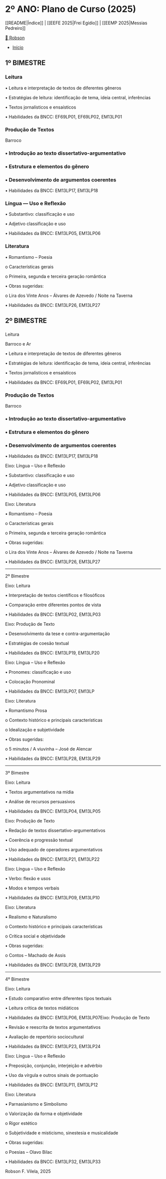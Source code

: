 # 2º ANO: Plano de Curso (2025)

[[README|Índice]] | [[EEFE 2025|Frei Egídio]] | [[EEMP 2025|Messias Pedreiro]]

[🏫 Robson](https://sites.google.com/view/professorrobson/in%C3%ADcio?authuser=0)

- [Início](https://sites.google.com/view/professorrobson/in%C3%ADcio?authuser=0)

## 1º BIMESTRE

### Leitura
• Leitura e interpretação de textos de diferentes gêneros

• Estratégias de leitura: identificação de tema, ideia central, inferências

• Textos jornalísticos e ensaísticos

• Habilidades da BNCC: EF69LP01, EF69LP02, EM13LP01

  

###  Produção de Textos

Barroco

### • Introdução ao texto dissertativo-argumentativo

### • Estrutura e elementos do gênero

### • Desenvolvimento de argumentos coerentes

• Habilidades da BNCC: EM13LP17, EM13LP18

  

### Língua — Uso e Reflexão

• Substantivo: classificação e uso

• Adjetivo classificação e uso

• Habilidades da BNCC: EM13LP05, EM13LP06

  

### Literatura

• Romantismo – Poesia

o Características gerais

o Primeira, segunda e terceira geração romântica

• Obras sugeridas:

o Lira dos Vinte Anos – Álvares de Azevedo / Noite na Taverna

• Habilidades da BNCC: EM13LP26, EM13LP27


## 2º BIMESTRE

### 

Leitura

Barroco e Ar

• Leitura e interpretação de textos de diferentes gêneros

  

• Estratégias de leitura: identificação de tema, ideia central, inferências

  

• Textos jornalísticos e ensaísticos

  

• Habilidades da BNCC: EF69LP01, EF69LP02, EM13LP01

  

### Produção de Textos

  

Barroco

  

### • Introdução ao texto dissertativo-argumentativo

  

### • Estrutura e elementos do gênero

  

### • Desenvolvimento de argumentos coerentes

  

• Habilidades da BNCC: EM13LP17, EM13LP18

  

Eixo: Língua – Uso e Reflexão

  

• Substantivo: classificação e uso

  

• Adjetivo classificação e uso

  

• Habilidades da BNCC: EM13LP05, EM13LP06

  

Eixo: Literatura

  

• Romantismo – Poesia

  

o Características gerais

  

o Primeira, segunda e terceira geração romântica

  

• Obras sugeridas:

  

o Lira dos Vinte Anos – Álvares de Azevedo / Noite na Taverna

  

• Habilidades da BNCC: EM13LP26, EM13LP27

  

_______________________________________________________________________________________

  

2º Bimestre

  

Eixo: Leitura

  

• Interpretação de textos científicos e filosóficos

  

• Comparação entre diferentes pontos de vista

  

• Habilidades da BNCC: EM13LP02, EM13LP03

  

Eixo: Produção de Texto

  

• Desenvolvimento da tese e contra-argumentação

  

• Estratégias de coesão textual

  

• Habilidades da BNCC: EM13LP19, EM13LP20

  

Eixo: Língua – Uso e Reflexão

  

• Pronomes: classificação e uso

  

• Colocação Pronominal

  

• Habilidades da BNCC: EM13LP07, EM13LP

  

Eixo: Literatura

  

• Romantismo Prosa

  

o Contexto histórico e principais características

  

o Idealização e subjetividade

  

• Obras sugeridas:

  

o 5 minutos / A viuvinha – José de Alencar

  

• Habilidades da BNCC: EM13LP28, EM13LP29

  

_______________________________________________________________________________________

  

3º Bimestre

  

Eixo: Leitura

  

• Textos argumentativos na mídia

  

• Análise de recursos persuasivos

  

• Habilidades da BNCC: EM13LP04, EM13LP05

  

Eixo: Produção de Texto

  

• Redação de textos dissertativo-argumentativos

  

• Coerência e progressão textual

  

• Uso adequado de operadores argumentativos

  

• Habilidades da BNCC: EM13LP21, EM13LP22

  

Eixo: Língua – Uso e Reflexão

  

• Verbo: flexão e usos

  

• Modos e tempos verbais

  

• Habilidades da BNCC: EM13LP09, EM13LP10

  

Eixo: Literatura

  

• Realismo e Naturalismo

  

o Contexto histórico e principais características

  

o Crítica social e objetividade

  

• Obras sugeridas:

  

o Contos – Machado de Assis

  

• Habilidades da BNCC: EM13LP28, EM13LP29

  

_______________________________________________________________________________________

  

4º Bimestre

  

Eixo: Leitura

  

• Estudo comparativo entre diferentes tipos textuais

  

• Leitura crítica de textos midiáticos

  

• Habilidades da BNCC: EM13LP06, EM13LP07Eixo: Produção de Texto

  

• Revisão e reescrita de textos argumentativos

  

• Avaliação de repertório sociocultural

  

• Habilidades da BNCC: EM13LP23, EM13LP24

  

Eixo: Língua – Uso e Reflexão

  

• Preposição, conjunção, interjeição e advérbio

  

• Uso da vírgula e outros sinais de pontuação

  

• Habilidades da BNCC: EM13LP11, EM13LP12

  

Eixo: Literatura

  

• Parnasianismo e Simbolismo

  

o Valorização da forma e objetividade

  

o Rigor estético

  

o Subjetividade e misticismo, sinestesia e musicalidade

  

• Obras sugeridas:

  

o Poesias – Olavo Bilac

  

• Habilidades da BNCC: EM13LP32, EM13LP33

Robson F. Vilela, 2025